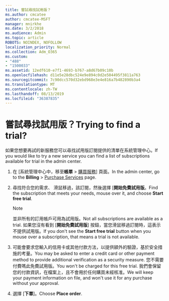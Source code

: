 ```yaml
---
title: 嘗試尋找試用版？
ms.author: cmcatee
author: cmcatee-MSFT
manager: mnirkhe
ms.date: 3/2/2018
ms.audience: Admin
ms.topic: article
ROBOTS: NOINDEX, NOFOLLOW
localization_priority: Normal
ms.collection: Adm_O365
ms.custom:
- "488"
- "1500033"
ms.assetid: 12edf610-e7f1-4693-b767-a8d67b09c10b
ms.openlocfilehash: d11e5e28dbc524e9e894c0d2e504495f3811a763
ms.sourcegitcommit: 7c90dcc570d32ebd968e3e4e816a7b482890b3a4
ms.translationtype: MT
ms.contentlocale: zh-TW
ms.lasthandoff: 08/13/2019
ms.locfileid: "36387835"
---
```

# <a name="trying-to-find-a-trial"></a><span data-ttu-id="912bf-102">嘗試尋找試用版？</span><span class="sxs-lookup"><span data-stu-id="912bf-102">Trying to find a trial?</span></span>

<span data-ttu-id="912bf-103">如果您想要再試的新服務您可以尋找試用版訂閱提供的清單在系統管理中心。</span><span class="sxs-lookup"><span data-stu-id="912bf-103">If you would like to try a new service you can find a list of subscriptions available for trial in the admin center.</span></span>
  
1. <span data-ttu-id="912bf-104">在 [系統管理中心中，移至**帳單** \> [購買服務](https://go.microsoft.com/fwlink/p/?linkid=868433)] 頁面。</span><span class="sxs-lookup"><span data-stu-id="912bf-104">In the admin center, go to the **Billing** \> [Purchase Services](https://go.microsoft.com/fwlink/p/?linkid=868433) page.</span></span>

2. <span data-ttu-id="912bf-105">尋找符合您的需求、 滑鼠移過，該訂閱，然後選擇 [**開始免費試用版**。</span><span class="sxs-lookup"><span data-stu-id="912bf-105">Find the subscription that meets your needs, mouse over it, and choose **Start free trial**.</span></span>

    > [!NOTE]
    > <span data-ttu-id="912bf-106">並非所有的訂用帳戶可用為試用版。</span><span class="sxs-lookup"><span data-stu-id="912bf-106">Not all subscriptions are available as a trial.</span></span> <span data-ttu-id="912bf-107">如果您沒有看到 [**開始免費試用版**] 按鈕，當您滑鼠移過訂閱時，這表示不提供試用版。</span><span class="sxs-lookup"><span data-stu-id="912bf-107">If you don't see the **Start free trial** button when you mouse over a subscription, that means a trial is not available.</span></span>
  
3. <span data-ttu-id="912bf-108">可能會要求您輸入的信用卡或其他付款方法，以提供額外的驗證，基於安全措施的考量。</span><span class="sxs-lookup"><span data-stu-id="912bf-108">You may be asked to enter a credit card or other payment method to provide additional verification as a security measure.</span></span> <span data-ttu-id="912bf-109">您不需要付費嗎此免費試用版。</span><span class="sxs-lookup"><span data-stu-id="912bf-109">You won't be charged for this free trial.</span></span> <span data-ttu-id="912bf-110">我們會保留您的付款資訊，在檔案上，且不會用於任何購買未經核准。</span><span class="sxs-lookup"><span data-stu-id="912bf-110">We will keep your payment information on file, and won't use it for any purchase without your approval.</span></span>

4. <span data-ttu-id="912bf-111">選擇 [**下單**]。</span><span class="sxs-lookup"><span data-stu-id="912bf-111">Choose **Place order**.</span></span>